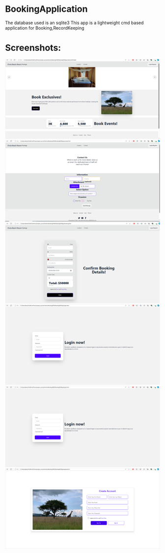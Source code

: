 # BookingApplication
The database used is an sqlite3 
This app is a lightweight cmd based application for Booking,RecordKeeping

# Screenshots: 

![alt text](/bookn/first.png)
![alt text](/bookn/second.png)
![alt text](/bookn/third.png)
![alt text](/bookn/fourth.png)
![alt text](/bookn/sixth.png)
![alt text](/bookn/fifth.png)
